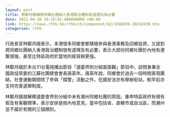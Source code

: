 ```yaml
---
layout: post
title: 林鄭月娥稱將同鄉社團納入香港政治體制有道理及有必要
date: 2021-04-30 19:19:01.000000000 +08:00
link: https://news.rthk.hk/rthk/ch/component/k2/1588659-20210430.htm
categories: rthk
---
```


行政長官林鄭月娥表示，本港很多同鄉會都積極參與香港事務及回鄉投資，又提到將同鄉社團納入香港政治體制很有道理及有必要，表示大部份同鄉社團於內地有連繫很強，甚至比特區政府於當地的經貿辦更強。

林鄭月娥於本台31台電視播出節目「選委界別分組面面觀」節目中，訪問身兼全國政協常委的江蘇社團總會會長唐英年。唐英年說，同鄉會於過去一段時間表現團結，社會運動期間除了參與「撐警」活動之外，在國安法亦有舉辦街站，較早前亦支持完善選舉制度。

林鄭月娥就解釋選委會界別分組中未有潮州同鄉社團的原因，重申特區政府有規有矩及有客觀標準，表示安排是按內地意見，當中包括省、直轄巿或自治區，而潮州並不屬於有關的三個類別。
